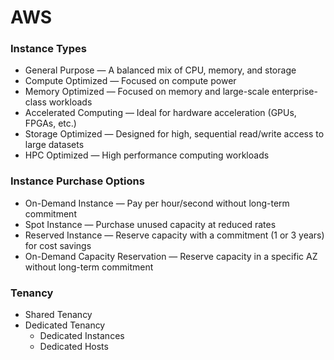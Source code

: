 # AWS



### Instance Types
- General Purpose — A balanced mix of CPU, memory, and storage
- Compute Optimized — Focused on compute power
- Memory Optimized — Focused on memory and large-scale enterprise-class workloads
- Accelerated Computing — Ideal for hardware acceleration (GPUs, FPGAs, etc.)
- Storage Optimized — Designed for high, sequential read/write access to large datasets
- HPC Optimized — High performance computing workloads

### Instance Purchase Options
- On-Demand Instance — Pay per hour/second without long-term commitment
- Spot Instance — Purchase unused capacity at reduced rates
- Reserved Instance — Reserve capacity with a commitment (1 or 3 years) for cost savings
- On-Demand Capacity Reservation — Reserve capacity in a specific AZ without long-term commitment


### Tenancy
- Shared Tenancy
- Dedicated Tenancy
  - Dedicated Instances
  - Dedicated Hosts

